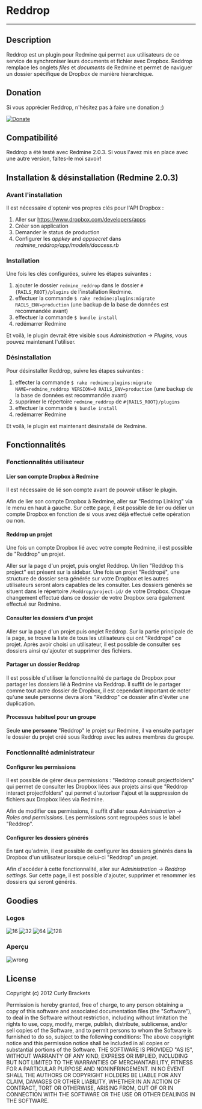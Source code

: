 # Reddrop
-----------

## Description
Reddrop est un plugin pour Redmine qui permet aux utilisateurs de ce service de synchroniser leurs documents et fichier avec Dropbox.
Reddrop remplace les onglets _files_ et _documents_ de Redmine et permet de naviguer un dossier spécifique de Dropbox de manière hierarchique.

## Donation
Si vous apprécier Reddrop, n'hésitez pas à faire une donation ;)

[![Donate](https://dl.dropbox.com/s/78atptrrwraymgb/btn_donate_LG.gif)](https://www.paypal.com/cgi-bin/webscr?cmd=_s-xclick&hosted_button_id=EP9QQNXD9BRNE)

## Compatibilité
Reddrop a été testé avec Redmine 2.0.3. Si vous l'avez mis en place avec une autre version, faites-le moi savoir!

## Installation & désinstallation (Redmine 2.0.3)
### Avant l'installation
Il est nécessaire d'optenir vos propres clés pour l'API Dropbox :

1. Aller sur https://www.dropbox.com/developers/apps
2. Créer son application
3. Demander le status de production
4. Configurer les _appkey_ and _appsecret_ dans _redmine_reddrop/app/models/daccess.rb_

### Installation
Une fois les clés configurées, suivre les étapes suivantes :

1. ajouter le dossier `redmine_reddrop` dans le dossier `#{RAILS_ROOT}/plugins` de l'installation Redmine.
2. effectuer la commande `$ rake redmine:plugins:migrate RAILS_ENV=production` (une backup de la base de données est recommandée avant)
3. effectuer la commande `$ bundle install`
4. redémarrer Redmine

Et voilà, le plugin devrait être visible sous _Administration -> Plugins_, vous pouvez maintenant l'utiliser.

### Désinstallation
Pour désinstaller Reddrop, suivre les étapes suivantes :

1. effecter la commande `$ rake redmine:plugins:migrate NAME=redmine_reddrop VERSION=0 RAILS_ENV=production` (une backup de la base de données est recommandée avant)
2. supprimer le répertoire `redmine_reddrop` de `#{RAILS_ROOT}/plugins`
3. effectuer la commande `$ bundle install`
4. redémarrer Redmine

Et voilà, le plugin est maintenant désinstallé de Redmine.

## Fonctionnalités
### Fonctionnalités utilisateur
#### Lier son compte Dropbox à Redmine
Il est nécessaire de lié son compte avant de pouvoir utiliser le plugin.

Afin de lier son compte Dropbox à Redmine, aller sur "Reddrop Linking" via le menu en haut à gauche.
Sur cette page, il est possible de lier ou délier un compte Dropbox en fonction de si vous avez déjà effectué cette opération ou non.

#### Reddrop un projet
Une fois un compte Dropbox lié avec votre compte Redmine, il est possible de "Reddrop" un projet.

Aller sur la page d'un projet, puis onglet Reddrop. Un lien "Reddrop this project" est présent sur la sidebar. Une fois un projet "Reddropé", une structure de dossier sera générée sur votre Dropbox et les autres utilisateurs seront alors capables de les consulter. Les dossiers générés se situent dans le répertoire `/Reddrop/project-id/` de votre Dropbox. Chaque changement effectué dans ce dossier de votre Dropbox sera également effectué sur Redmine.

#### Consulter les dossiers d'un projet
Aller sur la page d'un projet puis onglet Reddrop. Sur la partie principale de la page, se trouve la liste de tous les utilisateurs qui ont "Reddropé" ce projet.
Après avoir choisi un utilisateur, il est possible de consulter ses dossiers ainsi qu'ajouter et supprimer des fichiers.

#### Partager un dossier Reddrop
Il est possible d'utiliser la fonctionnalité de partage de Dropbox pour partager les dossiers lié à Redmine via Reddrop. Il suffit de le partager comme tout autre dossier de Dropbox, il est cependant important de noter qu'une seule personne devra alors "Reddrop" ce dossier afin d'éviter une duplication.

#### Processus habituel pour un groupe
Seule **une personne** "Reddrop" le projet sur Redmine, il va ensuite partager le dossier du projet créé sous Reddrop avec les autres membres du groupe.

### Fonctionnalité administrateur
#### Configurer les permissions
Il est possible de gérer deux permissions : "Reddrop consult projectfolders" qui permet de consulter les Dropbox liées aux projets ainsi que "Reddrop interact projectfolders" qui permet d'autoriser l'ajout et la suppression de fichiers aux Dropbox liées via Redmine.

Afin de modifier ces permissions, il suffit d'aller sous _Administration -> Roles and permissions_. Les permissions sont regroupées sous le label "Reddrop".

#### Configurer les dossiers générés
En tant qu'admin, il est possible de configurer les dossiers générés dans la Dropbox d'un utilisateur lorsque celui-ci "Reddrop" un projet.

Afin d'accéder à cette fonctionnalité, aller sur _Administration -> Reddrop settings_.
Sur cette page, il est possible d'ajouter, supprimer et renommer les dossiers qui seront générés.

## Goodies
### Logos
![16](https://dl.dropbox.com/s/yzucc8550au2ice/reddrop_16.png) 
![32](https://dl.dropbox.com/s/s2g02lhozml8v9r/reddrop_32.png) 
![64](https://dl.dropbox.com/s/ckjv8f9kejmmwl6/reddrop_64.png) 
![128](https://dl.dropbox.com/s/jjttk7knsi6eey3/reddrop_128.png)

### Aperçu
![wrong](https://dl.dropbox.com/s/4dprvkb5arj10ui/reddrop_projectroot.png)

## License
Copyright (c) 2012 Curly Brackets

Permission is hereby granted, free of charge, to any person obtaining a copy of this software and associated documentation files (the "Software"), to deal in the Software without restriction, including without limitation the rights to use, copy, modify, merge, publish, distribute, sublicense, and/or sell copies of the Software, and to permit persons to whom the Software is furnished to do so, subject to the following conditions: The above copyright notice and this permission notice shall be included in all copies or substantial portions of the Software. THE SOFTWARE IS PROVIDED "AS IS", WITHOUT WARRANTY OF ANY KIND, EXPRESS OR IMPLIED, INCLUDING BUT NOT LIMITED TO THE WARRANTIES OF MERCHANTABILITY, FITNESS FOR A PARTICULAR PURPOSE AND NONINFRINGEMENT. IN NO EVENT SHALL THE AUTHORS OR COPYRIGHT HOLDERS BE LIABLE FOR ANY CLAIM, DAMAGES OR OTHER LIABILITY, WHETHER IN AN ACTION OF CONTRACT, TORT OR OTHERWISE, ARISING FROM, OUT OF OR IN CONNECTION WITH THE SOFTWARE OR THE USE OR OTHER DEALINGS IN THE SOFTWARE.